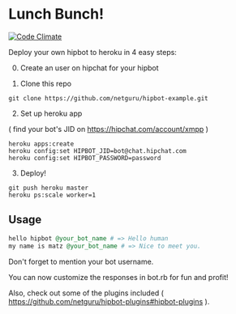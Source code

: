 # Lunch Bunch!

[![Code Climate](https://codeclimate.com/github/netguru/hipbot-example.png)](https://codeclimate.com/github/netguru/hipbot-example)

Deploy your own hipbot to heroku in 4 easy steps:

0) Create an user on hipchat for your hipbot

1) Clone this repo

```
git clone https://github.com/netguru/hipbot-example.git
```

2) Set up heroku app

( find your bot's JID on https://hipchat.com/account/xmpp )

```
heroku apps:create
heroku config:set HIPBOT_JID=bot@chat.hipchat.com
heroku config:set HIPBOT_PASSWORD=password
```

3) Deploy!

```
git push heroku master
heroku ps:scale worker=1
```

## Usage

```ruby
hello hipbot @your_bot_name # => Hello human
my name is matz @your_bot_name # => Nice to meet you.
```

Don't forget to mention your bot username.

You can now customize the responses in bot.rb for fun and profit!

Also, check out some of the plugins included ( https://github.com/netguru/hipbot-plugins#hipbot-plugins ).
